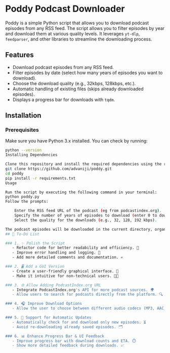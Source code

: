 # Poddy Podcast Downloader

Poddy is a simple Python script that allows you to download podcast episodes from any RSS feed. The script allows you to filter episodes by year and download them at various quality levels. It leverages `yt-dlp`, `feedparser`, and other libraries to streamline the downloading process.

## Features
- Download podcast episodes from any RSS feed.
- Filter episodes by date (select how many years of episodes you want to download).
- Choose the download quality (e.g., 32kbps, 128kbps, etc.).
- Automatic handling of existing files (skips already downloaded episodes).
- Displays a progress bar for downloads with `tqdm`.

## Installation

### Prerequisites

Make sure you have Python 3.x installed. You can check by running:

```bash
python --version
Installing Dependencies

Clone this repository and install the required dependencies using the requirements.txt file:
git clone https://github.com/advaniji/poddy.git
cd poddy
pip install -r requirements.txt
Usage

Run the script by executing the following command in your terminal:
python poddy.py
Follow the prompts:

    Enter the RSS feed URL of the podcast (eg from podcastindex.org).
    Specify the number of years of episodes to download (enter 0 to download all episodes).
    Select the quality for the downloads (e.g., 32, 128, 192 kbps).

The podcast episodes will be downloaded in the current directory, organized by the podcast name ( or will update if folder exists already)
## 🚀 To-Do List

### 1. ✨ Polish the Script
   - Refactor code for better readability and efficiency. 🧹
   - Improve error handling and logging. 📜
   - Add more detailed comments and documentation. ✍️

### 2. 🖥️ Add a GUI Version
   - Create a user-friendly graphical interface. 🎨
   - Make it intuitive for non-technical users. 🧑‍💻

### 3. 🌐 Allow Adding PodcastIndex.org URL
   - Integrate PodcastIndex.org's API for more podcast sources. 🌍
   - Allow users to search for podcasts directly from the platform. 🔍

### 4. 🎧 Improve Download Options
   - Allow the user to choose between different audio codecs (MP3, AAC, etc.). 🎶

### 5. 🔄 Support for Automatic Updates
   - Automatically check for and download only new episodes. ⏳
   - Avoid re-downloading already saved episodes. 🗂️

### 6. 📊 Enhance Progress Bar & UI Feedback
   - Improve progress bar with download counts and ETA. ⏱️
   - Show more detailed feedback during downloads. 📈
